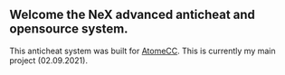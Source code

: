 ## Welcome the NeX advanced anticheat and opensource system.

This anticheat system was built for [AtomeCC](https://www.atome.cc).
This is currently my main project (02.09.2021).
